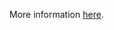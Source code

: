 More information [here](https://docs.bridgecrew.io/docs/ensure-public-network-access-enabled-is-set-to-false-for-mysql-servers).
